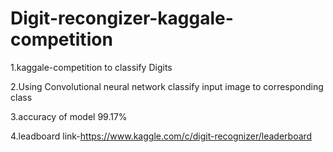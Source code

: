 # Digit-recongizer-kaggale-competition

1.kaggale-competition to classify Digits

2.Using  Convolutional neural network  classify input image to corresponding class

3.accuracy of model 99.17%

4.leadboard link-https://www.kaggle.com/c/digit-recognizer/leaderboard

